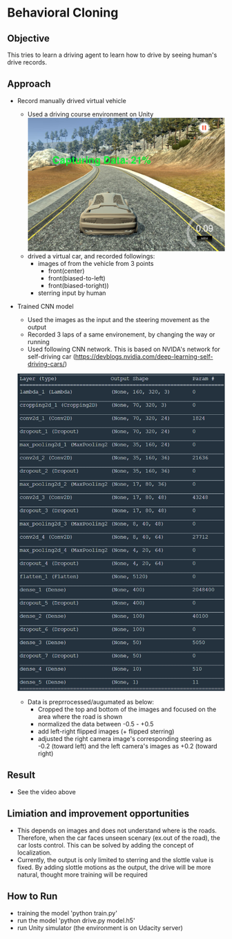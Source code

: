 # Behavioral Cloning




## Objective 

This tries to learn a driving agent to learn how to drive by seeing human's drive records. 




## Approach

- Record manually drived virtual vehicle
    - Used a driving course environment on Unity
    ![image](./images/human_drive.png)
    - drived a virtual car, and recorded followings:
        -  images of from the vehicle from 3 points 
            -  front(center)
            -  front(biased-to-left)
            -  front(biased-toright))
        -  sterring input by human
- Trained CNN model 
    - Used the images as the input and the steering movement as the output
    - Recorded 3 laps of a same environement, by changing the way or running
    - Used following CNN network. This is based on NVIDA's network for self-driving car  (https://devblogs.nvidia.com/deep-learning-self-driving-cars/)

    ![image](./images/network.png)


    - Data is preprrocessed/augumated as below:
        - Cropped the top and bottom of the images and focused on the area where the road is shown
        - normalized the data between -0.5 - +0.5 
        - add left-right flipped images (+ flipped sterring)
        - adjusted the right camera image's corresponding steering as -0.2 (toward left) and the left camera's images as +0.2 (toward right) 
    
## Result 

- See the video above

## Limiation and improvement opportunities
- This depends on images and does not understand where is the roads. Therefore, when the car faces unseen scenary (ex.out of the road), the car losts control. This can be solved by adding the concept of localization.  
- Currently, the output is only limited to sterring and the slottle value is fixed. By adding slottle motions as the output, the drive will be more natural, thought more training will be required

## How to Run 

- training the model 'python train.py'
- run the model 'python drive.py model.h5'
- run Unity simulator (the environment is on Udacity server) 